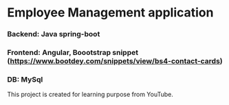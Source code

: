 # Employee Management application

### Backend: Java spring-boot

### Frontend: Angular, Boootstrap snippet (https://www.bootdey.com/snippets/view/bs4-contact-cards)

### DB: MySql

This project is created for learning purpose from YouTube.
